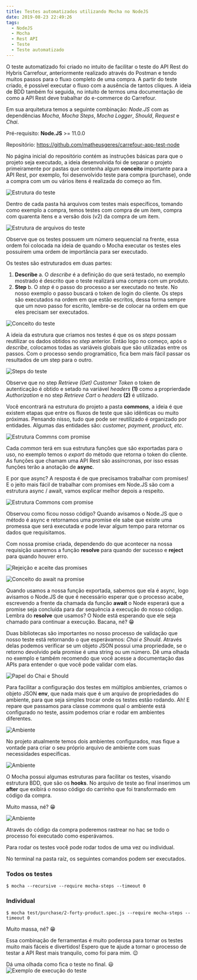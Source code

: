 ```yaml
---
title: Testes automatizados utilizando Mocha no NodeJS
date: 2019-08-23 22:49:26
tags:
  - NodeJS
  - Mocha
  - Rest API
  - Teste
  - Teste automatizado
---
```


O teste automatizado foi criado no intuito de facilitar o teste do API Rest do Hybris Carrefour, anteriormente realizado através do Postman e tendo muitos passos para o fluxo completo de uma compra. A partir do teste criado, é possível executar o fluxo com a ausência de tantos cliques. A ideia de BDD também foi seguida, no intuito de termos uma documentação de como a API Rest deve trabalhar do e-commerce do Carrefour.

Em sua arquitetura temos a seguinte combinação: _Node.JS_ com as dependências _Mocha_, _Mocha Steps_, _Mocha Logger_, _Should_, _Request_ e _Chai_.

Pré-requisito: **Node.JS** >= 11.0.0
<!-- more -->


Repositório: https://github.com/matheusgeres/carrefour-app-test-node



No página inicial do repositório contém as instruções básicas para que o projeto seja executado, a ideia desenvolvida foi de separar o projeto primeiramente por pastas que contenha algum **conceito** importante para a API Rest, por exemplo, foi desenvolvido teste para compra (purchase), onde a compra com um ou vários itens é realizada do começo ao fim.

![Estrutura do teste](/images/teste-automizado-restapi-mocha/1-estrutura.png)

Dentro de cada pasta há arquivos com testes mais específicos, tomando como exemplo a compra, temos testes com compra de um item, compra com quarenta itens e a versão dois (v2) da compra de um item.

![Estrutura de arquivos do teste](/images/teste-automizado-restapi-mocha/2-estrutura-arquivos.png)

Observe que os testes possuem um número sequencial na frente, essa ordem foi colocada na ideia de quando o Mocha executar os testes eles possuírem uma ordem de importância para ser executado.



Os testes são estruturados em duas partes:

1. **Describe**
  a. O _describe_ é a definição do que será testado, no exemplo mostrado é descrito que o teste realizará uma compra com um produto.
2. **Step**
  b. O _step_ é o passo do processo a ser executado no teste. No nosso exemplo o passo buscará o token de login do cliente. Os steps são executados na ordem em que estão escritos, dessa forma sempre que um novo passo for escrito, lembre-se de colocar na ordem em que eles precisam ser executados.

![Conceito do teste](/images/teste-automizado-restapi-mocha/3-conceito-teste.png)


A ideia da estrutura que criamos nos testes é que os os _steps_ possam reutilizar os dados obtidos no _step_ anterior. Então logo no começo, após o _describe_, colocamos todas as variáveis globais que são utilizadas entre os passos. Com o processo sendo programático, fica bem mais fácil passar os resultados de um step para o outro.

![Steps do teste](/images/teste-automizado-restapi-mocha/4-step-teste.png)

Observe que no step _Retrieve (Get) Customer Token_ o token de autenticação é obtido e setado na variável _headers_ **(1)** como a proprierdade _Authorization_ e no step _Retrieve Cart_ o _headers_ **(2)** é utilizado.



Você encontrará na estrutura do projeto a pasta **commons**, a ideia é que existem etapas que entre os fluxos de teste que são idênticas ou muito próximas. Pensando nisso, tudo que pode ser reutilizado é organizado por entidades. Algumas das entidades são: _customer, payment, product, etc_.

![Estrutura Commns com promise](/images/teste-automizado-restapi-mocha/5-commons.png)



Cada _common_ terá em sua estrutura funções que são exportadas para o uso, no exemplo temos o _export_ do método que retorna o token do cliente. As funções que chamam uma API Rest são assíncronas, por isso essas funções terão a anotação de **async**.

E por que async? A resposta é de que precisamos trabalhar com promises! E o jeito mais fácil de trabalhar com promises em Node.JS são com a estrutura async / await, vamos explicar melhor depois a respeito.

![Estrutura Commons com promise](/images/teste-automizado-restapi-mocha/6-estrutura-common.png)

Observou como ficou nosso código? Quando avisamos o Node.JS que o método é async e retornamos uma promise ele sabe que existe uma promessa que será executada e pode levar algum tempo para retornar os dados que requisitamos.

Com nossa promise criada, dependendo do que acontecer na nossa requisição usaremos a função **resolve** para quando der sucesso e **reject** para quando houver erro.



![Rejeição e aceite das promises](/images/teste-automizado-restapi-mocha/7-common-promise.png)

![Conceito do await na promise](/images/teste-automizado-restapi-mocha/8-await-promise-common.png)

Quando usamos a nossa função exportada, sabemos que ela é async, logo avisamos o Node.JS de que é necessário esperar que o processo acabe, escrevendo a frente da chamada da função **await** o Node esperará que a promise seja concluída para dar sequência a execução do nosso código. Lembra do **resolve** que usamos? O Node está esperando que ele seja chamado para continuar a execução. Bacana, né? :grin:



Duas bibliotecas são importantes no nosso processo de validação que nosso teste está retornando o que esperávamos: _Chai e Should_. Através delas podemos verificar se um objeto JSON possui uma propriedade, se o retorno devolvido pela promise é uma string ou um número. Dê uma olhada no exemplo e também recomendo que você acesse a documentação das APIs para entender o que você pode validar com elas.

![Papel do Chai e Should](/images/teste-automizado-restapi-mocha/9-chai-should.png)



Para facilitar a configuração dos testes em múltiplos ambientes, criamos o objeto JSON **env**, que nada mais que é um arquivo de propriedades do ambiente, para que seja simples trocar onde os testes estão rodando. Ah! E repare que passamos para classe _commons_ qual o ambiente está configurado no teste, assim podemos criar e rodar em ambientes diferentes.

![Ambiente](/images/teste-automizado-restapi-mocha/10-enviroment.png)



No projeto atualmente temos dois ambientes configurados, mas fique a vontade para criar o seu próprio arquivo de ambiente com suas necessidades específicas.

![Ambiente](/images/teste-automizado-restapi-mocha/11-local-enviroment.png)



O Mocha possui algumas estruturas para facilitar os testes, visando estrutura BDD, que são os **hooks**. No arquivo de teste ao final inserimos um **after** que exibirá o nosso código do carrinho que foi transformado em código da compra.

Muito massa, né? :grin:

![Ambiente](/images/teste-automizado-restapi-mocha/12-hooks.png)

Através do código da compra poderemos rastrear no hac se todo o processo foi executado como esperávamos.



Para rodar os testes você pode rodar todos de uma vez ou individual.

No terminal na pasta raíz, os seguintes comandos podem ser executados.

### Todos os testes
`$ mocha --recursive --require mocha-steps --timeout 0`

### Individual
`$ mocha test/purchase/2-forty-product.spec.js --require mocha-steps --timeout 0`


Muito massa, né? :grin:

Essa combinação de ferramentas é muito poderosa para tornar os testes muito mais fáceis e divertidos! Espero que te ajude a tornar o processo de testar a API Rest mais tranquilo, como foi para mim. :wink:



Dá uma olhada como fica o teste no final. :smiley:
![Exemplo de execução do teste](/images/teste-automizado-restapi-mocha/13-execucao-teste.png)


